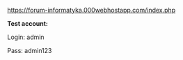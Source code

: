 
<a href="https://forum-informatyka.000webhostapp.com/index.php">https://forum-informatyka.000webhostapp.com/index.php</a>


<b>Test account:</b>

Login: admin 

Pass: admin123
